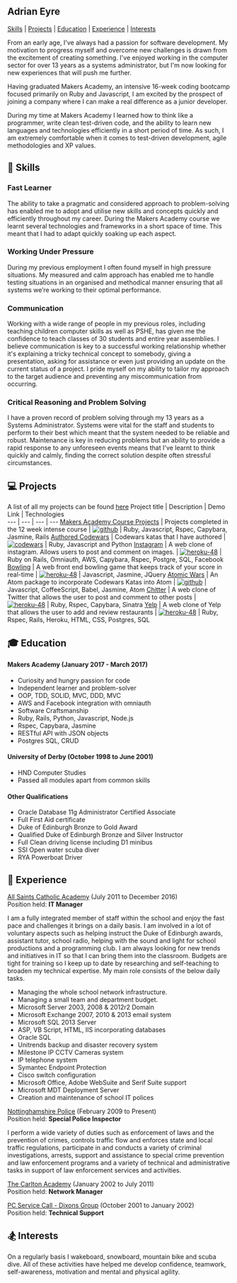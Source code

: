 ## Adrian Eyre

[Skills](#skills) | [Projects](#projects) | [Education](#education) | [Experience](#experience) | [Interests](#interests)

From an early age, I've always had a passion for software development. My motivation to progress myself and overcome new challenges is drawn from the excitement of creating something. I've enjoyed working in the computer sector for over 13 years as a systems administrator, but I'm now looking for new experiences that will push me further.

Having graduated Makers Academy, an intensive 16-week coding bootcamp focused primarily on Ruby and Javascript, I am excited by the prospect of joining a company where I can make a real difference as a junior developer.

During my time at Makers Academy I learned how to think like a programmer, write clean test-driven code, and the ability to learn new languages and technologies efficiently in a short period of time. As such, I am extremely comfortable when it comes to test-driven development, agile methodologies and XP values.

## :book: <a name="skills">Skills</a>

### Fast Learner
The ability to take a pragmatic and considered approach to problem-solving has enabled me to adopt and utilise new skills and concepts quickly and efficiently throughout my career. During the Makers Academy course we learnt several technologies and frameworks in a short space of time. This meant that I had to adapt quickly soaking up each aspect.

### Working Under Pressure
During my previous employment I often found myself in high pressure situations. My measured and calm approach has enabled me to handle testing situations in an organised and methodical manner ensuring that all systems we’re working to their optimal performance.

### Communication
Working with a wide range of people in my previous roles, including teaching children computer skills as well as PSHE, has given me the confidence to teach classes of 30 students and entire year assemblies. I believe communication is key to a successful working relationship whether it's explaining a tricky technical concept to somebody, giving a presentation, asking for assistance or even just providing an update on the current status of a project. I pride myself on my ability to tailor my approach to the target audience and preventing any miscommunication from occurring.

### Critical Reasoning and Problem Solving
I have a proven record of problem solving through my 13 years as a Systems Administrator. Systems were vital for the staff and students to perform to their best which meant that the system needed to be reliable and robust. Maintenance is key in reducing problems but an ability to provide a rapid response to any unforeseen events means that I've learnt to think quickly and calmly, finding the correct solution despite often stressful circumstances.

## :computer: <a name="projects">Projects</a>
A list of all my projects can be found [here](https://github.com/adrianeyre/projects)
Project title | Description | Demo Link	| Technologies		
--- | --- | --- | ---
[Makers Academy Course Projects](https://github.com/adrianeyre/main-course)  | Projects completed in the 12 week intense course | [![github](https://raw.githubusercontent.com/adrianeyre/codewars/master/Ruby/Authored/github.png)](https://github.com/adrianeyre/main-course) | Ruby, Javascript, Rspec, Capybara, Jasmine, Rails
[Authored Codewars](https://www.codewars.com/users/adrian.eyre/authored) | Codewars katas that I have authored | [![codewars](https://raw.githubusercontent.com/adrianeyre/codewars/master/Ruby/Authored/codewars.png)](https://www.codewars.com/users/adrian.eyre/authored) | Ruby, Javascript and Python
[Instagram](https://github.com/adrianeyre/instagram-challenge) | A web clone of instagram. Allows users to post and comment on images. | [![heroku-48](https://raw.githubusercontent.com/adrianeyre/codewars/master/Ruby/Authored/heroku.png)](https://adrianeyre-instagram.herokuapp.com/) | Ruby on Rails, Omniauth, AWS, Capybara, Rspec, Postgre, SQL, Facebook
[Bowling](https://github.com/adrianeyre/bowling-challenge) | A web front end bowling game that keeps track of your score in real-time | [![heroku-48](https://raw.githubusercontent.com/adrianeyre/codewars/master/Ruby/Authored/heroku.png)](https://adrianeyre-bowling.herokuapp.com/) | Javascript, Jasmine, JQuery
[Atomic Wars](https://github.com/adrianeyre/Atomic-Wars) | An Atom package to incorporate Codewars Katas into Atom | [![github](https://raw.githubusercontent.com/adrianeyre/codewars/master/Ruby/Authored/atom.png)](https://github.com/adrianeyre/Atomic-Wars) |  Javascript, CoffeeScript, Babel, Jasmine, Atom
[Chitter](https://github.com/adrianeyre/chitter-challenge) | A web clone of Twitter that allows the user to post and comment to other posts | [![heroku-48](https://raw.githubusercontent.com/adrianeyre/codewars/master/Ruby/Authored/heroku.png)](https://adrianeyre-chitter.herokuapp.com/) | Ruby, Rspec, Capybara, Sinatra
[Yelp](https://github.com/adrianeyre/yelp) | A web clone of Yelp that allows the user to add and review restaurants | [![heroku-48](https://raw.githubusercontent.com/adrianeyre/codewars/master/Ruby/Authored/heroku.png)](https://adrianeyre-yelp.herokuapp.com/) | Ruby, Rspec, Rails, Heroku, HTML, CSS, Postgres, SQL

## :mortar_board: <a name="education">Education</a>

#### Makers Academy (January 2017 - March 2017)

- Curiosity and hungry passion for code
- Independent learner and problem-solver
- OOP, TDD, SOLID, MVC, DDD, MVC
- AWS and Facebook integration with omniauth
- Software Craftsmanship
- Ruby, Rails, Python, Javascript, Node.js
- Rspec, Capybara, Jasmine
- RESTful API with JSON objects
- Postgres SQL, CRUD

#### University of Derby (October 1998 to June 2001)

- HND Computer Studies
- Passed all modules apart from common skills

#### Other Qualifications

- Oracle Database 11g Administrator Certified Associate
- Full First Aid certificate
- Duke of Edinburgh Bronze to Gold Award
- Qualified Duke of Edinburgh Bronze and Silver Instructor
- Full Clean driving license including D1 minibus
- SSI Open water scuba diver
- RYA Powerboat Driver

## :school: <a name="experience">Experience</a>

[All Saints Catholic Academy](http://www.allsaints.notts.sch.uk) (July 2011 to December 2016)    
Position held: <b>IT Manager</b>

I am a fully integrated member of staff within the school and enjoy the fast pace and challenges it brings on a daily basis. I am involved in a lot of voluntary aspects such as helping instruct the Duke of Edinburgh awards, assistant tutor, school radio, helping with the sound and light for school productions and a programming club. I am always looking for new trends and initiatives in IT so that I can bring them into the classroom. Budgets are tight for training so I keep up to date by researching and self-teaching to broaden my technical expertise. My main role consists of the below daily tasks.

- Managing the whole school network infrastructure.
- Managing a small team and department budget.
- Microsoft Server 2003, 2008 & 2012r2 Domain
- Microsoft Exchange 2007, 2010 & 2013 email system
- Microsoft SQL 2013 Server
- ASP, VB Script, HTML, IIS incorporating databases
- Oracle SQL
- Unitrends backup and disaster recovery system
- Milestone IP CCTV Cameras system
- IP telephone system
- Symantec Endpoint Protection
- Cisco switch configuration
- Microsoft Office, Adobe WebSuite and Serif Suite support
- Microsoft MDT Deployment Server
- Creation and maintenance of school IT polices

[Nottinghamshire Police](https://www.nottinghamshire.police.uk/) (February 2009 to Present)<br>
Position held: <b>Special Police Inspector</b>

I perform a wide variety of duties such as enforcement of laws and the prevention of crimes, controls traffic flow and enforces state and local traffic regulations, participate in and conducts a variety of criminal investigations, arrests, support and assistance to special crime prevention and law enforcement programs and a variety of technical and administrative tasks in support of law enforcement services and activities. 

[The Carlton Academy](http://www.theacademycarlton.org.uk/) (January 2002 to July 2011)   
Position held: <b>Network Manager</b>

[PC Service Call - Dixons Group](http://www.pcworld.co.uk) (October 2001 to January 2002)<br>
Position held: <b>Technical Support</b>

## :snowboarder: <a name="interests">Interests</a>

On a regularly basis I wakeboard, snowboard, mountain bike and scuba dive. All of these activities have helped me develop confidence, teamwork, self-awareness, motivation and mental and physical agility.
